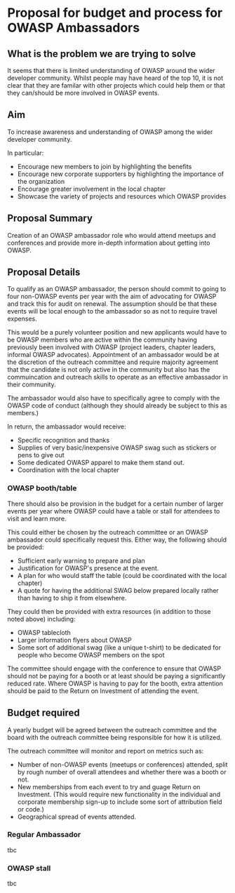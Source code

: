 # Proposal for budget and process for OWASP Ambassadors 

## What is the problem we are trying to solve

It seems that there is limited understanding of OWASP around the wider developer community. Whilst people may have heard of the top 10, it is not clear that they are familar with other projects which could help them or that they can/should be more involved in OWASP events.

## Aim

To increase awareness and understanding of OWASP among the wider developer community.

In particular:
* Encourage new members to join by highlighting the benefits
* Encourage new corporate supporters by highlighting the importance of the organization
* Encourage greater involvement in the local chapter
* Showcase the variety of projects and resources which OWASP provides

## Proposal Summary

Creation of an OWASP ambassador role who would attend meetups and conferences and provide more in-depth information about getting into OWASP. 

## Proposal Details

To qualify as an OWASP ambassador, the person should commit to going to four non-OWASP events per year with the aim of advocating for OWASP and track this for audit on renewal. The assumption should be that these events will be local enough to the ambassador so as not to require travel expenses.

This would be a purely volunteer position and new applicants would have to be OWASP members who are active within the community having previously been involved with OWASP (project leaders, chapter leaders, informal OWASP advocates). Appointment of an ambassador would be at the discretion of the outreach committee and require majority agreement that the candidate is not only active in the community but also has the commuincation and outreach skills to operate as an effective ambassador in their community.

The ambassador would also have to specifically agree to comply with the OWASP code of conduct (although they should already be subject to this as members.)

In return, the ambassador would receive:
* Specific recognition and thanks
* Supplies of very basic/inexpensive OWASP swag such as stickers or pens to give out
* Some dedicated OWASP apparel to make them stand out.
* Coordination with the local chapter

### OWASP booth/table

There should also be provision in the budget for a certain number of larger events per year where OWASP could have a table or stall for attendees to visit and learn more. 

This could either be chosen by the outreach committee or an OWASP ambassador could specifically request this. Either way, the following should be provided:
* Sufficient early warning to prepare and plan
* Justification for OWASP's presence at the event.
* A plan for who would staff the table (could be coordinated with the local chapter)
* A quote for having the additional SWAG below prepared locally rather than having to ship it from elsewhere.

They could then be provided with extra resources (in addition to those noted above) including:
* OWASP tablecloth
* Larger information flyers about OWASP
* Some sort of additional swag (like a unique t-shirt) to be dedicated for people who become OWASP members on the spot

The committee should engage with the conference to ensure that OWASP should not be paying for a booth or at least should be paying a significantly reduced rate. Where OWASP is having to pay for the booth, extra attention should be paid to the Return on Investment of attending the event. 

## Budget required

A yearly budget will be agreed between the outreach committee and the board with the outreach committee being responsible for how it is utilized.

The outreach committee will monitor and report on metrics such as:
- Number of non-OWASP events (meetups or conferences) attended, split by rough number of overall attendees and whether there was a booth or not.
- New memberships from each event to try and guage Return on Investment. (This would require new functionality in the individual and corporate membership sign-up to include some sort of attribution field or code.)
- Geographical spread of events attended.


### Regular Ambassador

tbc

### OWASP stall

tbc

